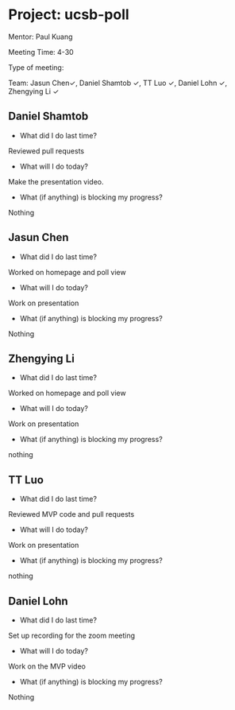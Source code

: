# Project: ucsb-poll

Mentor: Paul Kuang 

Meeting Time: 4-30

Type of meeting: <daily scrum> 

Team: Jasun Chen✓, Daniel Shamtob ✓, TT Luo ✓, Daniel Lohn ✓, Zhengying Li ✓



## Daniel Shamtob
- What did I do last time?

Reviewed pull requests

- What will I do today?

Make the presentation video.

- What (if anything) is blocking my progress?

Nothing

## Jasun Chen
- What did I do last time?

Worked on homepage and poll view

- What will I do today?

Work on presentation

- What (if anything) is blocking my progress?

Nothing 


## Zhengying Li
- What did I do last time?

Worked on homepage and poll view

- What will I do today?

Work on presentation

- What (if anything) is blocking my progress?

nothing

## TT Luo
- What did I do last time?

Reviewed MVP code and pull requests

- What will I do today?

Work on presentation

- What (if anything) is blocking my progress?

nothing

## Daniel Lohn
- What did I do last time?

Set up recording for the zoom meeting

- What will I do today?

Work on the MVP video

- What (if anything) is blocking my progress?

Nothing 


